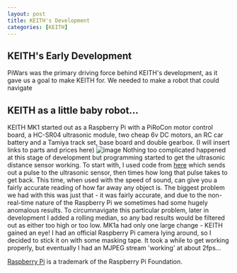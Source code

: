 ```yaml
---
layout: post
title: KEITH's Development
categories: [KEITH]
---
```


## KEITH's Early Development

PiWars was the primary driving force behind KEITH's development, as it gave us a goal to make KEITH for. We needed to make a robot that could navigate 

## KEITH as a little baby robot...

KEITH MK1 started out as a Raspberry Pi with a PiRoCon motor control board, a HC-SR04 ultrasonic module, two cheap 6v DC motors, an RC car battery and a Tamiya track set, base board and double gearbox. (I will insert links to parts and prices here)
![image](http://keiththerobot.uk/images/MK1.JPG "KEITH MK1")
Nothing too complicated happened at this stage of development but programming started to get the ultrasonic distance sensor working. To start with, I used code from <a href="https://github.com/chrisalexander/initio-pirocon-test/blob/master/sonar.py">here</a> which sends out a pulse to the ultrasonic sensor, then times how long that pulse takes to get back. This time, when used with the speed of sound, can give you a fairly accurate reading of how far away any object is.
The biggest problem we had with this was just that - it was fairly accurate, and due to the non-real-time nature of the Raspberry Pi we sometimes had some hugely anomalous results. To circumnavigate this particular problem, later in development I added a rolling median, so any bad results would be filtered out as either too high or too low.
MK1a had only one large change - KEITH gained an eye! I had an official Raspberry Pi camera lying around, so I decided to stick it on with some masking tape. It took a while to get working properly, but eventually I had an MJPEG stream 'working' at about 2fps...


<a href="http://www.raspberrypi.org">Raspberry Pi</a> is a trademark of the Raspberry Pi Foundation.

